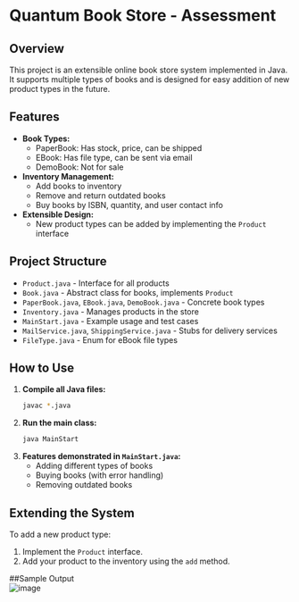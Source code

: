 # Quantum Book Store - Assessment

## Overview

This project is an extensible online book store system implemented in Java. It supports multiple types of books and is designed for easy addition of new product types in the future.

## Features

- **Book Types:**
  - PaperBook: Has stock, price, can be shipped
  - EBook: Has file type, can be sent via email
  - DemoBook: Not for sale
- **Inventory Management:**
  - Add books to inventory
  - Remove and return outdated books
  - Buy books by ISBN, quantity, and user contact info
- **Extensible Design:**
  - New product types can be added by implementing the `Product` interface

## Project Structure

- `Product.java` - Interface for all products
- `Book.java` - Abstract class for books, implements `Product`
- `PaperBook.java`, `EBook.java`, `DemoBook.java` - Concrete book types
- `Inventory.java` - Manages products in the store
- `MainStart.java` - Example usage and test cases
- `MailService.java`, `ShippingService.java` - Stubs for delivery services
- `FileType.java` - Enum for eBook file types

## How to Use

1. **Compile all Java files:**
   ```sh
   javac *.java
   ```
2. **Run the main class:**
   ```sh
   java MainStart
   ```
3. **Features demonstrated in `MainStart.java`:**
   - Adding different types of books
   - Buying books (with error handling)
   - Removing outdated books

## Extending the System

To add a new product type:

1. Implement the `Product` interface.
2. Add your product to the inventory using the `add` method.

##Sample Output  
![image](https://github.com/user-attachments/assets/3a21aa41-707f-4006-9c33-09f4ad460305)
